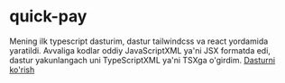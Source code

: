 # quick-pay
Mening ilk typescript dasturim, dastur tailwindcss va react yordamida yaratildi.
Avvaliga kodlar oddiy JavaScriptXML ya'ni JSX formatda edi, dastur yakunlangach uni TypeScriptXML ya'ni TSXga o'girdim. 
<a href="https://sbk-quick-pay.netlify.app" target="_blank">Dasturni ko'rish</a>

